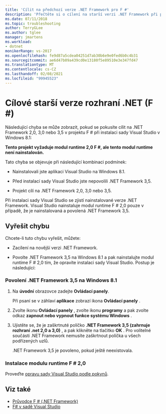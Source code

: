 ```yaml
---
title: 'Cílit na předchozí verze .NET Framework pro F #'
description: 'Přečtěte si o cílení na starší verzi .NET Framework při použití jazyka F # v aplikaci Visual Studio.'
ms.date: 07/11/2018
ms.topic: troubleshooting
author: TerryGLee
ms.author: tglee
manager: jmartens
ms.workload:
- dotnet
monikerRange: vs-2017
ms.openlocfilehash: fe9d87a5cdea04251d7ab30b6e9e0fed6b0c4b31
ms.sourcegitcommit: ae6d47b09a439cd0e13180f5e89510e3e347fd47
ms.translationtype: MT
ms.contentlocale: cs-CZ
ms.lasthandoff: 02/08/2021
ms.locfileid: "99945523"
---
```

# <a name="target-older-versions-of-net-f"></a>Cílové starší verze rozhraní .NET (F #)

Následující chyba se může zobrazit, pokud se pokusíte cílit na .NET Framework 2,0, 3,0 nebo 3,5 v projektu F # při instalaci sady Visual Studio v Windows 8.1:

**Tento projekt vyžaduje modul runtime 2,0 F #, ale tento modul runtime není nainstalován.**

Tato chyba se objevuje při následující kombinaci podmínek:

- Nainstalovali jste aplikaci Visual Studio na Windows 8.1.

- Před instalací sady Visual Studio jste nepovolili .NET Framework 3,5.

- Projekt cílí na .NET Framework 2,0, 3,0 nebo 3,5.

Při instalaci sady Visual Studio se zjistí nainstalované verze .NET Framework. Visual Studio nainstaluje modul runtime F # 2,0 pouze v případě, že je nainstalovaná a povolená .NET Framework 3,5.

## <a name="resolve-the-error"></a>Vyřešit chybu

Chcete-li tuto chybu vyřešit, můžete:

- Zacílení na novější verzi .NET Framework.

- Povolte .NET Framework 3,5 na Windows 8.1 a pak nainstalujte modul runtime F # 2,0 tím, že opravíte instalaci sady Visual Studio. Postup je následující:

### <a name="to-enable-the-net-framework-35-on-windows-81"></a>Povolení .NET Framework 3,5 na Windows 8.1

1. Na **úvodní** obrazovce zadejte **Ovládací panely**.

   Při psaní se v záhlaví **aplikace** zobrazí ikona **Ovládací panely** .

2. Zvolte ikonu **Ovládací panely** , zvolte ikonu **programy** a pak zvolte odkaz **zapnout nebo vypnout funkce systému Windows** .

3. Ujistěte se, že je zaškrtnuté políčko **.NET Framework 3,5 (zahrnuje rozhraní .net 2,0 a 3,0)** , a pak klikněte na tlačítko **OK** . Pro volitelné součásti .NET Framework nemusíte zaškrtnout políčka u všech podřízených uzlů.

   .NET Framework 3,5 je povoleno, pokud ještě neexistovala.

### <a name="to-install-the-f-20-runtime"></a>Instalace modulu runtime F # 2,0

Proveďte [opravu sady Visual Studio podle pokynů](../install/repair-visual-studio.md).

## <a name="see-also"></a>Viz také

- [Průvodce F # (.NET Framework)](/dotnet/fsharp/)
- [F# v sadě Visual Studio](fsharp-visual-studio.md)
